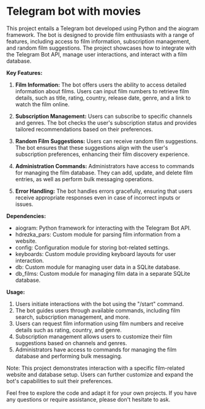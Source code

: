 # Telegram bot with movies
This project entails a Telegram bot developed using Python and the aiogram framework. The bot is designed to provide film enthusiasts with a range of features, including access to film information, subscription management, and random film suggestions. The project showcases how to integrate with the Telegram Bot API, manage user interactions, and interact with a film database.

**Key Features:**

1. **Film Information:** The bot offers users the ability to access detailed information about films. Users can input film numbers to retrieve film details, such as title, rating, country, release date, genre, and a link to watch the film online.

2. **Subscription Management:** Users can subscribe to specific channels and genres. The bot checks the user's subscription status and provides tailored recommendations based on their preferences.

3. **Random Film Suggestions:** Users can receive random film suggestions. The bot ensures that these suggestions align with the user's subscription preferences, enhancing their film discovery experience.

4. **Administration Commands:** Administrators have access to commands for managing the film database. They can add, update, and delete film entries, as well as perform bulk messaging operations.

5. **Error Handling:** The bot handles errors gracefully, ensuring that users receive appropriate responses even in case of incorrect inputs or issues.

**Dependencies:**

- aiogram: Python framework for interacting with the Telegram Bot API.
- hdrezka_pars: Custom module for parsing film information from a website.
- config: Configuration module for storing bot-related settings.
- keyboards: Custom module providing keyboard layouts for user interaction.
- db: Custom module for managing user data in a SQLite database.
- db_films: Custom module for managing film data in a separate SQLite database.

**Usage:**

1. Users initiate interactions with the bot using the "/start" command.
2. The bot guides users through available commands, including film search, subscription management, and more.
3. Users can request film information using film numbers and receive details such as rating, country, and genre.
4. Subscription management allows users to customize their film suggestions based on channels and genres.
5. Administrators have access to commands for managing the film database and performing bulk messaging.

Note: This project demonstrates interaction with a specific film-related website and database setup. Users can further customize and expand the bot's capabilities to suit their preferences.

Feel free to explore the code and adapt it for your own projects. If you have any questions or require assistance, please don't hesitate to ask.
